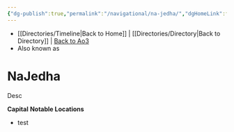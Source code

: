 ```yaml
---
{"dg-publish":true,"permalink":"/navigational/na-jedha/","dgHomeLink":false}
---
```


- [[Directories/Timeline\|Back to Home]] | [[Directories/Directory\|Back to Directory]] | [Back to Ao3](https://archiveofourown.org/works/19334440/chapters/45992584)
- Also known as 

# NaJedha
Desc

**Capital**
**Notable Locations**
- test


